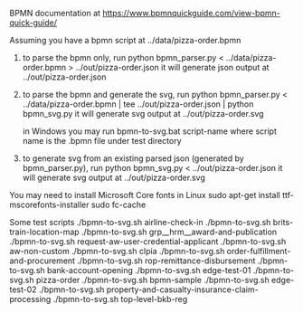 BPMN documentation at https://www.bpmnquickguide.com/view-bpmn-quick-guide/

Assuming you have a bpmn script at ../data/pizza-order.bpmn
1. to parse the bpmn only, run
    python bpmn_parser.py < ../data/pizza-order.bpmn > ../out/pizza-order.json
    it will generate json output at ../out/pizza-order.json

2. to parse the bpmn and generate the svg, run
    python bpmn_parser.py < ../data/pizza-order.bpmn | tee ../out/pizza-order.json | python bpmn_svg.py
    it will generate svg output at ../out/pizza-order.svg

    in Windows you may run bpmn-to-svg.bat script-name
    where script name is the .bpmn file under test directory

3. to generate svg from an existing parsed json (generated by bpmn_parser.py), run
    python bpmn_svg.py < ../out/pizza-order.json
    it will generate svg output at ../out/pizza-order.svg

You may need to install Microsoft Core fonts in Linux
sudo apt-get install ttf-mscorefonts-installer
sudo fc-cache

Some test scripts
./bpmn-to-svg.sh airline-check-in
./bpmn-to-svg.sh brits-train-location-map
./bpmn-to-svg.sh grp__hrm__award-and-publication
./bpmn-to-svg.sh request-aw-user-credential-applicant
./bpmn-to-svg.sh aw-non-custom
./bpmn-to-svg.sh clpia
./bpmn-to-svg.sh order-fulfillment-and-procurement
./bpmn-to-svg.sh rop-remittance-disbursement
./bpmn-to-svg.sh bank-account-opening
./bpmn-to-svg.sh edge-test-01
./bpmn-to-svg.sh pizza-order
./bpmn-to-svg.sh bpmn-sample
./bpmn-to-svg.sh edge-test-02
./bpmn-to-svg.sh property-and-casualty-insurance-claim-processing
./bpmn-to-svg.sh top-level-bkb-reg

